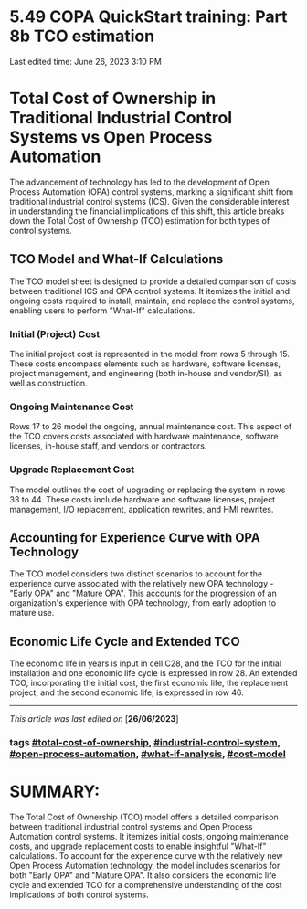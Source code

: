 # 5.49 COPA QuickStart training: Part 8b TCO estimation

Last edited time: June 26, 2023 3:10 PM

# Total Cost of Ownership in Traditional Industrial Control Systems vs Open Process Automation

The advancement of technology has led to the development of Open Process Automation (OPA) control systems, marking a significant shift from traditional industrial control systems (ICS). Given the considerable interest in understanding the financial implications of this shift, this article breaks down the Total Cost of Ownership (TCO) estimation for both types of control systems.

## TCO Model and What-If Calculations

The TCO model sheet is designed to provide a detailed comparison of costs between traditional ICS and OPA control systems. It itemizes the initial and ongoing costs required to install, maintain, and replace the control systems, enabling users to perform "What-If" calculations.

### Initial (Project) Cost

The initial project cost is represented in the model from rows 5 through 15. These costs encompass elements such as hardware, software licenses, project management, and engineering (both in-house and vendor/SI), as well as construction.

### Ongoing Maintenance Cost

Rows 17 to 26 model the ongoing, annual maintenance cost. This aspect of the TCO covers costs associated with hardware maintenance, software licenses, in-house staff, and vendors or contractors.

### Upgrade Replacement Cost

The model outlines the cost of upgrading or replacing the system in rows 33 to 44. These costs include hardware and software licenses, project management, I/O replacement, application rewrites, and HMI rewrites.

## Accounting for Experience Curve with OPA Technology

The TCO model considers two distinct scenarios to account for the experience curve associated with the relatively new OPA technology - "Early OPA" and "Mature OPA". This accounts for the progression of an organization's experience with OPA technology, from early adoption to mature use.

## Economic Life Cycle and Extended TCO

The economic life in years is input in cell C28, and the TCO for the initial installation and one economic life cycle is expressed in row 28. An extended TCO, incorporating the initial cost, the first economic life, the replacement project, and the second economic life, is expressed in row 46.

---

*This article was last edited on* [**26/06/2023**]

### tags [#total-cost-of-ownership](notion://www.notion.so/adti-wiki/COPA-QuickStart-training-Part-8b-TCO-estimation-e3fa861deb15497aa136107b4dcfa436#), [#industrial-control-system](notion://www.notion.so/adti-wiki/COPA-QuickStart-training-Part-8b-TCO-estimation-e3fa861deb15497aa136107b4dcfa436#), [#open-process-automation](notion://www.notion.so/adti-wiki/COPA-QuickStart-training-Part-8b-TCO-estimation-e3fa861deb15497aa136107b4dcfa436#), [#what-if-analysis](notion://www.notion.so/adti-wiki/COPA-QuickStart-training-Part-8b-TCO-estimation-e3fa861deb15497aa136107b4dcfa436#), [#cost-model](notion://www.notion.so/adti-wiki/COPA-QuickStart-training-Part-8b-TCO-estimation-e3fa861deb15497aa136107b4dcfa436#)

# SUMMARY:

The Total Cost of Ownership (TCO) model offers a detailed comparison between traditional industrial control systems and Open Process Automation control systems. It itemizes initial costs, ongoing maintenance costs, and upgrade replacement costs to enable insightful "What-If" calculations. To account for the experience curve with the relatively new Open Process Automation technology, the model includes scenarios for both "Early OPA" and "Mature OPA". It also considers the economic life cycle and extended TCO for a comprehensive understanding of the cost implications of both control systems.